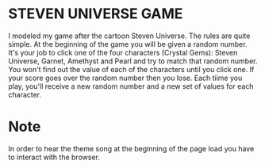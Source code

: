 # STEVEN UNIVERSE GAME

I modeled my game after the cartoon Steven Universe. The rules are quite simple. At the beginning of the game you will be given a random number. It's your job to click one of the four characters (Crystal Gems): Steven Universe, Garnet, Amethyst and Pearl and try to match that random number. You won't find out the value of each of the characters until you click one. If your score  goes over the random number then you lose. Each tiime you play, you'll receive a new random number and a new set of values for each character. 

# Note 
In order to hear the theme song at the beginning of the page load you have to interact with the browser. 
